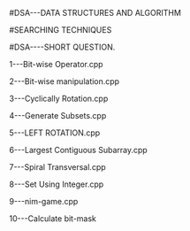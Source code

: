 #DSA---DATA STRUCTURES AND ALGORITHM

#SEARCHING TECHNIQUES

#DSA----SHORT QUESTION.

1---Bit-wise Operator.cpp

2---Bit-wise manipulation.cpp

3---Cyclically Rotation.cpp

4---Generate Subsets.cpp

5---LEFT ROTATION.cpp

6---Largest Contiguous Subarray.cpp

7---Spiral Transversal.cpp

8---Set Using Integer.cpp

9---nim-game.cpp

10---Calculate bit-mask
